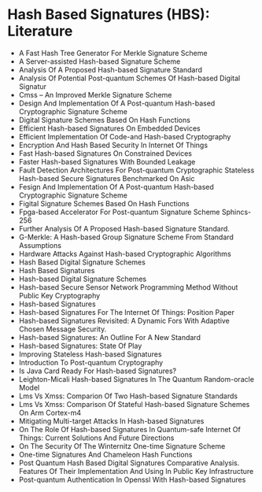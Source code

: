 # Hash Based Signatures (HBS): Literature

* A Fast Hash Tree Generator For Merkle Signature Scheme
* A Server-assisted Hash-based Signature Scheme
* Analysis Of A Proposed Hash-based Signature Standard
* Analysis Of Potential Post-quantum Schemes Of Hash-based Digital Signatur
* Cmss – An Improved Merkle Signature Scheme
* Design And Implementation Of A Post-quantum Hash-based Cryptographic Signature Scheme
* Digital Signature Schemes Based On Hash Functions
* Efficient Hash-based Signatures On Embedded Devices
* Efficient Implementation Of Code-and Hash-based Cryptography
* Encryption And Hash Based Security In Internet Of Things
* Fast Hash-based Signatures On Constrained Devices
* Faster Hash-based Signatures With Bounded Leakage
* Fault Detection Architectures For Post-quantum Cryptographic Stateless Hash-based Secure Signatures Benchmarked On Asic
* Fesign And Implementation Of A Post-quantum Hash-based Cryptographic Signature Scheme
* Figital Signature Schemes Based On Hash Functions
* Fpga-based Accelerator For Post-quantum Signature Scheme Sphincs-256
* Further Analysis Of A Proposed Hash-based Signature Standard.
* G-Merkle: A Hash-based Group Signature Scheme From Standard Assumptions
* Hardware Attacks Against Hash-based Cryptographic Algorithms
* Hash Based Digital Signature Schemes
* Hash Based Signatures
* Hash-based Digital Signature Schemes
* Hash-based Secure Sensor Network Programming Method Without Public Key Cryptography
* Hash-based Signatures
* Hash-based Signatures For The Internet Of Things: Position Paper
* Hash-based Signatures Revisited: A Dynamic Fors With Adaptive Chosen Message Security.
* Hash-based Signatures: An Outline For A New Standard
* Hash-based Signatures: State Of Play
* Improving Stateless Hash-based Signatures
* Introduction To Post-quantum Cryptography
* Is Java Card Ready For Hash-based Signatures?
* Leighton-Micali Hash-based Signatures In The Quantum Random-oracle Model
* Lms Vs Xmss: Comparion Of Two Hash-based Signature Standards
* Lms Vs Xmss: Comparison Of Stateful Hash-based Signature Schemes On Arm Cortex-m4
* Mitigating Multi-target Attacks In Hash-based Signatures
* On The Role Of Hash-based Signatures In Quantum-safe Internet Of Things: Current Solutions And Future Directions
* On The Security Of The Winternitz One-time Signature Scheme
* One-time Signatures And Chameleon Hash Functions
* Post Quantum Hash Based Digital Signatures Comparative Analysis. Features Of Their Implementation And Using In Public Key Infrastructure
* Post-quantum Authentication In Openssl With Hash-based Signatures
